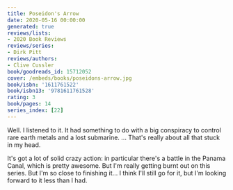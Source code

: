 ```yaml
---
title: Poseidon's Arrow
date: 2020-05-16 00:00:00
generated: true
reviews/lists:
- 2020 Book Reviews
reviews/series:
- Dirk Pitt
reviews/authors:
- Clive Cussler
book/goodreads_id: 15712052
cover: /embeds/books/poseidons-arrow.jpg
book/isbn: '1611761522'
book/isbn13: '9781611761528'
rating: 3
book/pages: 14
series_index: [22]
---
```

Well. I listened to it. It had something to do with a big conspiracy to control rare earth metals and a lost submarine. ... That's really about all that stuck in my head.  

It's got a lot of solid crazy action: in particular there's a battle in the Panama Canal, which is pretty awesome. But I'm really getting burnt out on this series. But I'm so close to finishing it... I think I'll still go for it, but I'm looking forward to it less than I had.

<!--more-->